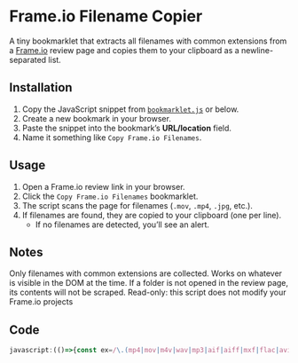 # Frame.io Filename Copier

A tiny bookmarklet that extracts all filenames with common extensions from a [Frame.io](https://frame.io) review page and copies them to your clipboard as a newline-separated list.

## Installation
1. Copy the JavaScript snippet from [`bookmarklet.js`](./bookmarklet.js) or below.
2. Create a new bookmark in your browser.
3. Paste the snippet into the bookmark’s **URL/location** field.
4. Name it something like `Copy Frame.io Filenames`.

## Usage
1. Open a Frame.io review link in your browser.
2. Click the `Copy Frame.io Filenames` bookmarklet.
3. The script scans the page for filenames (`.mov`, `.mp4`, `.jpg`, etc.).
4. If filenames are found, they are copied to your clipboard (one per line).  
   - If no filenames are detected, you’ll see an alert.
  
## Notes

Only filenames with common extensions are collected.
Works on whatever is visible in the DOM at the time. If a folder is not opened in the review page, its contents will not be scraped.
Read-only: this script does not modify your Frame.io projects

## Code
```javascript
javascript:(()=>{const ex=/\.(mp4|mov|m4v|wav|mp3|aif|aiff|mxf|flac|avi|mkv|webm|pdf|jpg|jpeg|png|tif|tiff|gif|webp|heic|psd|ai|indd|zip|rar|7z|tar|gz|bz2|docx?|xlsx?|pptx?|csv)$/i;const host=location.host.replace(/^www\./,'');const S=new Set();const clean=s=>s.replace(/\s+/g,' ').replace(/^[^\w\[\]().-]+|[^\w\[\]().-\s]+$/g,'').trim();const looksLikeFile=s=>!!s&&ex.test(s.trim());const add=v=>{if(!v)return;const t=clean(v);if(!t)return;if(t.toLowerCase()===host.toLowerCase())return;if(looksLikeFile(t))S.add(t);};const fromHref=h=>{try{const url=new URL(h,location.href);const last=(url.pathname.split('/').pop()||'').split('?')[0];return looksLikeFile(last)?decodeURIComponent(last):'';}catch{return''}};const visit=n=>{if(!n)return;if(n.nodeType===Node.TEXT_NODE){add(n.textContent);}else if(n.nodeType===Node.ELEMENT_NODE){const el=n;['data-filename','data-name','title','aria-label','download'].forEach(a=>{const v=el.getAttribute&&el.getAttribute(a);if(v)add(v);});if(el.tagName==='A'){const href=el.getAttribute('href');if(href){const f=fromHref(href);if(f)add(f);}}el.childNodes&&el.childNodes.forEach(visit);if(el.shadowRoot){el.shadowRoot.childNodes.forEach(visit);}}};visit(document.documentElement);document.querySelectorAll('script[type="application/json"],script').forEach(sc=>{const t=sc.textContent||'';const re=/\"name\"\s*:\s*\"([^\"]{1,240})\"/g;let m;while((m=re.exec(t)))add(m[1]);});const out=[...S].sort((a,b)=>a.localeCompare(b,undefined,{numeric:true,sensitivity:'base'})).join('\n');const copy=async txt=>{try{await navigator.clipboard.writeText(txt);return true;}catch{try{const ta=document.createElement('textarea');ta.value=txt;ta.style.position='fixed';ta.style.left='-9999px';document.body.appendChild(ta);ta.select();document.execCommand('copy');ta.remove();return true;}catch{return false;}}};(async()=>{if(!out){alert('No filenames with known extensions were found.');return;}const ok=await copy(out);alert(ok?`Copied ${S.size} filename${S.size===1?'':'s'} to clipboard.`:'Copy failed.');})();})();
